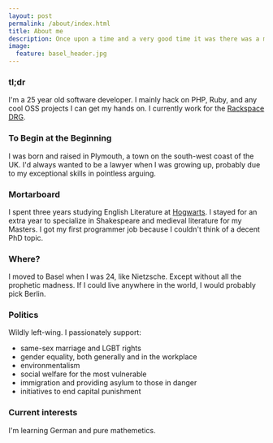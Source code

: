 ```yaml
---
layout: post
permalink: /about/index.html
title: About me
description: Once upon a time and a very good time it was there was a moocow coming down along the road and this moocow that was coming down along the road met a nicens little boy named baby tuckoo.
image:
  feature: basel_header.jpg
---
```


### tl;dr

I'm a 25 year old software developer. I mainly hack on PHP, Ruby, and any cool OSS projects I can get my hands on. I currently work for the [Rackspace DRG](http://developer.rackspace.com/).

### To Begin at the Beginning

I was born and raised in Plymouth, a town on the south-west coast of the UK. I'd always wanted to be a lawyer when I was growing up, probably due to my exceptional skills in pointless arguing.

### Mortarboard

I spent three years studying English Literature at [Hogwarts](http://en.wikipedia.org/wiki/Founder%27s_Building). I stayed for an extra year to specialize in Shakespeare and medieval literature for my Masters. I got my first programmer job because I couldn't think of a decent PhD topic.

### Where?

I moved to Basel when I was 24, like Nietzsche. Except without all the prophetic madness. If I could live anywhere in the world, I would probably pick Berlin.

### Politics

Wildly left-wing. I passionately support:

* same-sex marriage and LGBT rights
* gender equality, both generally and in the workplace
* environmentalism
* social welfare for the most vulnerable
* immigration and providing asylum to those in danger
* initiatives to end capital punishment

### Current interests

I'm learning German and pure mathemetics.